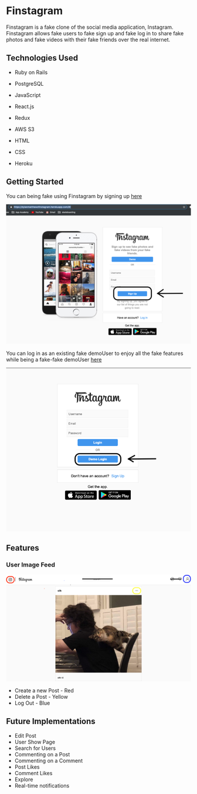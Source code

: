# Finstagram

Finstagram is a fake clone of the social media application, Instagram.  Finstagram allows fake users to fake sign up and fake log in to share fake photos and fake videos with their fake friends over the real internet.

## Technologies Used

* Ruby on Rails

* PostgreSQL

* JavaScript

* React.js

* Redux

* AWS S3

* HTML

* CSS

* Heroku

## Getting Started

You can being fake using Finstagram by signing up [here](https://dylanmatthewsfinstagram.herokuapp.com)

![alt text][signup]

You can log in as an existing fake demoUser to enjoy all the fake features while being a fake-fake demoUser [here](https://dylanmatthewsfinstagram.herokuapp.com/#/login)

![alt text][demologin]

## Features

### User Image Feed

![alt text][features]

* Create a new Post - Red
* Delete a Post - Yellow
* Log Out - Blue

## Future Implementations
* Edit Post
* User Show Page
* Search for Users
* Commenting on a Post
* Commenting on a Comment
* Post Likes
* Comment Likes
* Explore
* Real-time notifications

[signup]: https://github.com/BabyDylPo/FullStackProject-instagram/blob/master/app/assets/images/ReadMeImages/signup_demo.png 
[demologin]: https://github.com/BabyDylPo/FullStackProject-instagram/blob/master/app/assets/images/ReadMeImages/login_demo.png
[features]: https://github.com/BabyDylPo/FullStackProject-instagram/blob/master/app/assets/images/ReadMeImages/features.png
